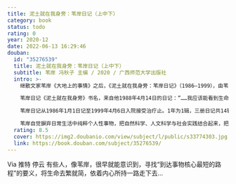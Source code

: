 ```yaml
---
title: 泥土就在我身旁：苇岸日记（上中下）
category: book
status: todo
rating: 0
year: 2020-12
date: 2022-06-13 16:29:46
douban:
  id: "35276539"
  title: 泥土就在我身旁：苇岸日记（上中下）
  subtitle: 苇岸 冯秋子 主编 / 2020 / 广西师范大学出版社
  intro: >-
    继散文家苇岸《大地上的事情》之后，《泥土就在我身旁：苇岸日记》（1986—1999），由苇岸妹妹马建秀集录、著名作家冯秋子整理编辑，14年日记历经20年编辑整理首次面世，展示“大地之子”苇岸的思想精髓及其写作背景。

    苇岸日记《泥土就在我身旁》书名，来自他1988年4月14日的日记：“……我应该能看到生命，每天发生变化，感到泥土就在我身旁。能够战胜死亡的事物，只有泥土。”

    苇岸日记从1986年1月1日记至1999年4月6日入院接受治疗止。1年为1辑，三册日记共14辑，总量近80万字，加上附录《苇岸书信选》《苇岸生平及创作年表》《苇岸作品的后续传播》等，全书总量90万字。

    苇岸自觉摒弃日常生活中纯粹个人性事物，把自然科学、人文科学与社会实践结合起来，把人文精神与文学承载的可能，以及书写者气质、方式影响下的思想格局的探索融为一体，把认识世界、助力文明生态作为自己的责任，那些掘进的、尝试辨识前路的孜孜努力，在日记中留下了深刻印记。他的日记多有对于大地道德信念、切身体验的自然与人文进程的叙述，及与作者交往的不同年代作家，他们的阅历、观念、创作状况和个人意趣，所处时代影响下的文艺现象，亲历半个中国的旅行见闻，阅读过的诸多社会科学、自然科学类著作。此外还有苇岸非常节制，但仍自然流露的对于出生地和对于亲情的准确、生动描述，对于内心紧敛但是诚实的欢喜或沉重的表述。日记内容丰富，语言质朴，有理性、有真性情，伸展出来日常中的人不平凡的日子，打开了一个真实的人的世界，从中可以感受苇岸心智和精神的成长历程，他在普遍意义上的行迹和不同于他人的特立独行之处。
  rating: 8.5
  cover: https://img2.doubanio.com/view/subject/l/public/s33774303.jpg
  link: https://book.douban.com/subject/35276539/
---
```


Via 推特 停云 有些人，像苇岸，很早就能意识到，寻找“到达事物核心最短的路程”的要义，将生命去繁就简，依着内心所持一路走下去…